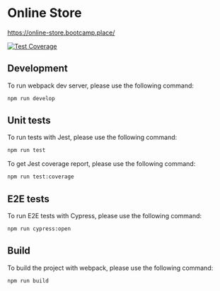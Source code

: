 # Online Store

<https://online-store.bootcamp.place/>

[![Test Coverage](https://api.codeclimate.com/v1/badges/109f1739a7eb84dd0570/test_coverage)](https://codeclimate.com/github/dosandk/online-store-client/test_coverage)

## Development

To run webpack dev server, please use the following command:

```bash
npm run develop
```

## Unit tests

To run tests with Jest, please use the following command:

```bash
npm run test
```

To get Jest coverage report, please use the following command:

```bash
npm run test:coverage
```

## E2E tests

To run E2E tests with Cypress, please use the following command:

```bash
npm run cypress:open
```

## Build

To build the project with webpack, please use the following command:

```bash
npm run build
```
